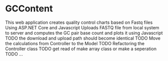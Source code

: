 # GCContent
This web application creates  quality control charts based on Fastq files
Using ASP.NET Core and Javascript Uploads FASTQ file from local system to server and computes the GC pair base count and plots it using Javascript
TODO the download and upload path should become identical
TODO Move the calculations from Controller to the Model 
TODO Refactoring the Controller class
TODO get read of make array class or make a seperation
TODO ...
